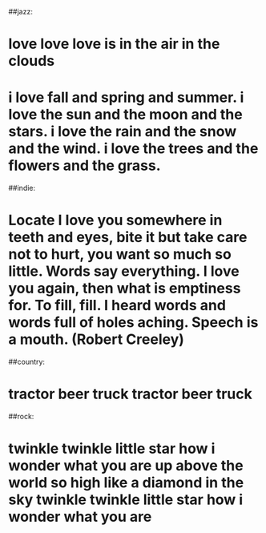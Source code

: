 
##jazz: 
# love love love is in the air in the clouds
# i love fall and spring and summer. i love the sun and the moon and the stars. i love the rain and the snow and the wind. i love the trees and the flowers and the grass.

##indie: 
# Locate I love you somewhere in teeth and eyes, bite it but take care not to hurt, you want so much so little. Words say everything. I love you again, then what is emptiness for. To fill, fill. I heard words and words full of holes aching. Speech is a mouth. (Robert Creeley)

##country: 
# tractor beer truck tractor beer truck

##rock: 
# twinkle twinkle little star how i wonder what you are up above the world so high like a diamond in the sky twinkle twinkle little star how i wonder what you are
